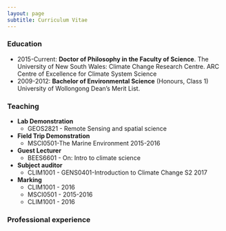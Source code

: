 ```yaml
---
layout: page
subtitle: Curriculum Vitae
---
```


### Education 
- 2015-Current: **Doctor of Philosophy in the Faculty of Science**. The University of New South Wales: Climate Change Research Centre. ARC Centre of Excellence for Climate System Science  
- 2009-2012: **Bachelor of Environmental Science** (Honours, Class 1) University of Wollongong Dean’s Merit List. 

### Teaching
- **Lab Demonstration**
    - GEOS2821 - Remote Sensing and spatial science
- **Field Trip Demonstration**
    - MSCI0501-The Marine Environment 2015-2016
- **Guest Lecturer**
    - BEES6601 - On: Intro to climate science
- **Subject auditor**
    - CLIM1001 - GENS0401-Introduction to Climate Change S2 2017
- **Marking**
    - CLIM1001 - 2016
    - MSCI0501 - 2015-2016
    - CLIM1001 - 2016

### Professional experience   